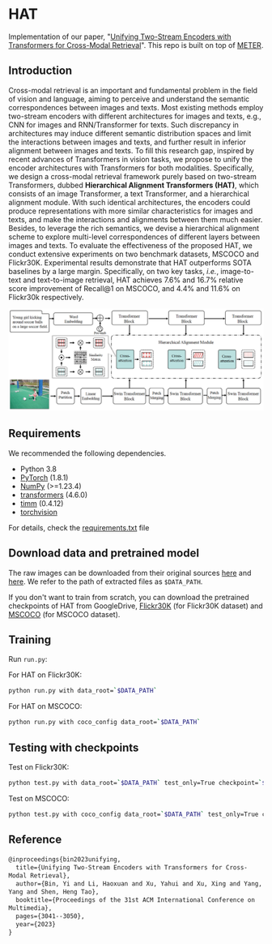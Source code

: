 # HAT
Implementation of our paper, "[Unifying Two-Stream Encoders with Transformers for Cross-Modal Retrieval](https://arxiv.org/abs/2308.04343)". This repo is built on top of [METER](https://github.com/zdou0830/METER).

## Introduction
Cross-modal retrieval is an important and fundamental problem in the field of vision and language, aiming to perceive and understand the semantic correspondences between images and texts. Most existing methods employ two-stream encoders with different architectures for images and texts, e.g., CNN for images and RNN/Transformer for texts. Such discrepancy in architectures may induce different semantic distribution spaces and limit the interactions between images and texts, and further result in inferior alignment between images and texts. To fill this research gap, inspired by recent advances of Transformers in vision tasks, we propose to unify the encoder architectures with Transformers for both modalities. Specifically, we design a cross-modal retrieval framework purely based on two-stream Transformers, dubbed **Hierarchical Alignment Transformers (HAT)**, which consists of an image Transformer, a text Transformer, and a hierarchical alignment module. With such identical architectures, the encoders could produce representations with more similar characteristics for images and texts, and make the interactions and alignments between them much easier. Besides, to leverage the rich semantics, we devise a hierarchical alignment scheme to explore multi-level correspondences of different layers between images and texts. To evaluate the effectiveness of the proposed HAT, we conduct extensive experiments on two benchmark datasets, MSCOCO and Flickr30K. Experimental results demonstrate that HAT outperforms SOTA baselines by a large margin. Specifically, on two key tasks, *i.e.*, image-to-text and text-to-image retrieval, HAT achieves 7.6\% and 16.7\% relative score improvement of Recall@1 on MSCOCO, and 4.4\% and 11.6\% on Flickr30k respectively. 

![model](framework.png)

## Requirements 
We recommended the following dependencies.

* Python 3.8 
* [PyTorch](http://pytorch.org/) (1.8.1)
* [NumPy](http://www.numpy.org/) (>=1.23.4)
* [transformers](https://huggingface.co/docs/transformers) (4.6.0)
* [timm](https://timm.fast.ai/) (0.4.12)
* [torchvision]()

For details, check the [requirements.txt](https://github.com/LuminosityX/HAT/blob/main/requirements.txt) file

## Download data and pretrained model

The raw images can be downloaded from their original sources [here](http://shannon.cs.illinois.edu/DenotationGraph/) and [here](http://mscoco.org/). We refer to the path of extracted files as `$DATA_PATH`.

If you don't want to train from scratch, you can download the pretrained checkpoints of HAT from GoogleDrive, [Flickr30K](https://drive.google.com/file/d/11Zax1FTNnq0rcer8PxZFlx1mf7d-S67n/view?usp=drive_link)  (for Flickr30K dataset) and [MSCOCO](https://drive.google.com/file/d/1lQDeGvipaREZcwd7-owfgPidft6f4lHo/view?usp=drive_link)  (for MSCOCO dataset).

## Training
Run `run.py`:

For HAT on Flickr30K:

```bash
python run.py with data_root=`$DATA_PATH`
```

For HAT on MSCOCO:

```bash
python run.py with coco_config data_root=`$DATA_PATH`
```


## Testing with checkpoints

Test on Flickr30K:

```bash
python test.py with data_root=`$DATA_PATH` test_only=True checkpoint=`$CHECKPOINT_PATH`
```

Test on MSCOCO:

```bash
python test.py with coco_config data_root=`$DATA_PATH` test_only=True checkpoint=`$CHECKPOINT_PATH`
```


## Reference

```
@inproceedings{bin2023unifying,
  title={Unifying Two-Stream Encoders with Transformers for Cross-Modal Retrieval},
  author={Bin, Yi and Li, Haoxuan and Xu, Yahui and Xu, Xing and Yang, Yang and Shen, Heng Tao},
  booktitle={Proceedings of the 31st ACM International Conference on Multimedia},
  pages={3041--3050},
  year={2023}
}
```

